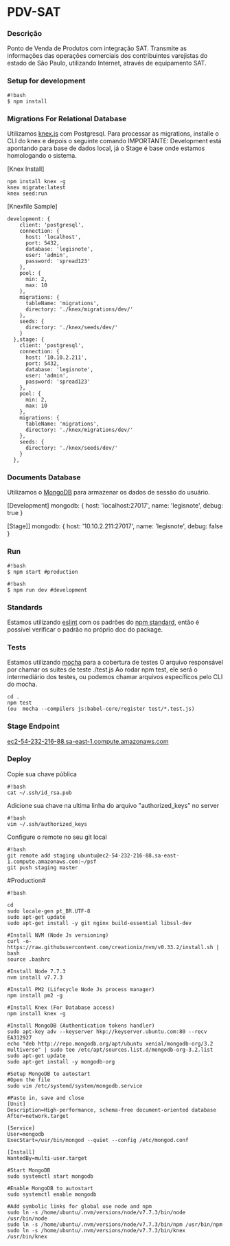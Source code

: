 # PDV-SAT

### Descrição ###
Ponto de Venda de Produtos com integração SAT.
Transmite as informações das operações comerciais dos contribuintes varejistas do estado de São Paulo,
utilizando Internet, através de equipamento SAT.
 



























### Setup for development ###

```
#!bash
$ npm install
```

### Migrations For Relational Database ###
Utilizamos [knex.js](http://knexjs.org/#Migrations-CLI) com Postgresql. 
Para processar as migrations, installe o CLI do knex e depois o seguinte comando
IMPORTANTE: Development está apontando para base de dados local, 
já o Stage é base onde estamos homologando o sistema. 

[Knex Install]
```
npm install knex -g
knex migrate:latest
knex seed:run
```

[Knexfile Sample]
```
development: {
    client: 'postgresql',
    connection: {
      host: 'localhost',
      port: 5432,
      database: 'legisnote',
      user: 'admin',
      password: 'spread123'
    },
    pool: {
      min: 2,
      max: 10
    },
    migrations: {
      tableName: 'migrations',
      directory: './knex/migrations/dev/'
    },
    seeds: {
      directory: './knex/seeds/dev/'
    }
  },stage: {
    client: 'postgresql',
    connection: {
      host: '10.10.2.211',
      port: 5432,
      database: 'legisnote',
      user: 'admin',
      password: 'spread123'
    },
    pool: {
      min: 2,
      max: 10
    },
    migrations: {
      tableName: 'migrations',
      directory: './knex/migrations/dev/'
    },
    seeds: {
      directory: './knex/seeds/dev/'
    }
  },

```

### Documents Database ###
Utilizamos o [MongoDB](https://mongodb.com/) para armazenar os dados de sessão do usuário.

[Development]
mongodb: {
    host: 'localhost:27017',
    name: 'legisnote',
    debug: true
}

[Stage]]
mongodb: {
    host: '10.10.2.211:27017',
    name: 'legisnote',
    debug: false
}

### Run ###

```
#!bash
$ npm start #production
```

```
#!bash
$ npm run dev #development
```

### Standards ###
Estamos utilizando [eslint](https://www.npmjs.com/package/eslint) com os padrões do [npm standard](https://www.npmjs.com/package/standard), então é possível verificar o padrão no próprio doc do package.

### Tests ###
Estamos utilizando [mocha](https://mochajs.org/) para a cobertura de testes
O arquivo responsável por chamar os suites de teste ./test.js
Ao rodar npm test, ele será o intermediário dos testes, ou podemos chamar arquivos específicos pelo CLI do mocha.

```
cd .
npm test 
(ou  mocha --compilers js:babel-core/register test/*.test.js)
```

### Stage Endpoint ###
[ec2-54-232-216-88.sa-east-1.compute.amazonaws.com](ec2-54-232-216-88.sa-east-1.compute.amazonaws.com)

### Deploy ###
Copie sua chave pública 
```
#!bash
cat ~/.ssh/id_rsa.pub
```

Adicione sua chave na ultima linha do arquivo "authorized_keys" no server
```
#!bash
vim ~/.ssh/authorized_keys
```

Configure o remote no seu git local
```
#!bash
git remote add staging ubuntu@ec2-54-232-216-88.sa-east-1.compute.amazonaws.com:~/psf
git push staging master
```


#Production#
```
#!bash

cd
sudo locale-gen pt_BR.UTF-8
sudo apt-get update
sudo apt-get install -y git nginx build-essential libssl-dev

#Install NVM (Node Js versioning)
curl -o- https://raw.githubusercontent.com/creationix/nvm/v0.33.2/install.sh | bash
source .bashrc

#Install Node 7.7.3
nvm install v7.7.3

#Install PM2 (Lifecycle Node Js process manager)
npm install pm2 -g

#Install Knex (For Database access)
npm install knex -g

#Install MongoDB (Authentication tokens handler)
sudo apt-key adv --keyserver hkp://keyserver.ubuntu.com:80 --recv EA312927
echo "deb http://repo.mongodb.org/apt/ubuntu xenial/mongodb-org/3.2 multiverse" | sudo tee /etc/apt/sources.list.d/mongodb-org-3.2.list
sudo apt-get update
sudo apt-get install -y mongodb-org

#Setup MongoDB to autostart
#Open the file
sudo vim /etc/systemd/system/mongodb.service

#Paste in, save and close
[Unit]
Description=High-performance, schema-free document-oriented database
After=network.target

[Service]
User=mongodb
ExecStart=/usr/bin/mongod --quiet --config /etc/mongod.conf

[Install]
WantedBy=multi-user.target

#Start MongoDB
sudo systemctl start mongodb

#Enable MongoDB to autostart
sudo systemctl enable mongodb

#Add symbolic links for global use node and npm
sudo ln -s /home/ubuntu/.nvm/versions/node/v7.7.3/bin/node /usr/bin/node
sudo ln -s /home/ubuntu/.nvm/versions/node/v7.7.3/bin/npm /usr/bin/npm
sudo ln -s /home/ubuntu/.nvm/versions/node/v7.7.3/bin/knex /usr/bin/knex

```